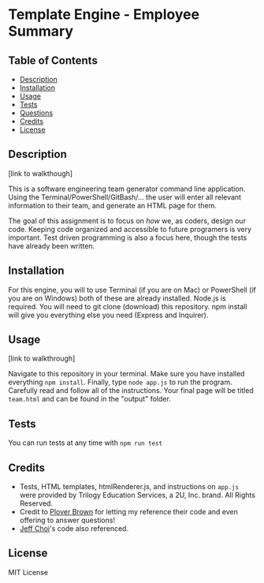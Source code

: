 # Template Engine - Employee Summary

## Table of Contents
 * [Description](#description)
 * [Installation](#installation)
 * [Usage](#usage)
 * [Tests](#tests)
 * [Questions](#questions)
 * [Credits](#credits)
 * [License](#license)

## Description

[link to walkthough]

This is a software engineering team generator command line application. Using the Terminal/PowerShell/GitBash/... the user will enter all relevant information to their team, and generate an HTML page for them.

The goal of this assignment is to focus on *how* we, as coders, design our code. Keeping code organized and accessible to future programers is very important. Test driven programming is also a focus here, though the tests have already been written.

## Installation

For this engine, you will to use Terminal (if you are on Mac) or PowerShell (if you are on Windows) both of these are already installed. Node.js is required. You will need to git clone (download) this repository. npm install will give you everything else you need (Express and Inquirer).

## Usage

[link to walkthrough]

Navigate to this repository in your terminal. Make sure you have installed everything `npm install`. Finally, type `node app.js` to run the program. Carefully read and follow all of the instructions. Your final page will be titled `team.html` and can be found in the "output" folder.

## Tests

You can run tests at any time with `npm run test`

## Credits

 * Tests, HTML templates, htmlRenderer.js, and instructions on `app.js` were provided by Trilogy Education Services, a 2U, Inc. brand. All Rights Reserved.
 * Credit to [Plover Brown](https://github.com/rebgrasshopper) for letting my reference their code and even offering to answer questions!
 * [Jeff Choi](https://github.com/jepoy92)'s code also referenced.

## License

MIT License